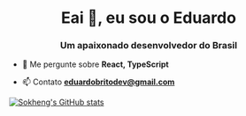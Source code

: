 <h1 align="center">Eai 👋, eu sou o Eduardo</h1>
<h3 align="center">Um apaixonado desenvolvedor do Brasil</h3>

- 💬 Me pergunte sobre **React, TypeScript**

- 📫 Contato **eduardobritodev@gmail.com**

[![Sokheng's GitHub stats](https://github-readme-stats.vercel.app/api?username=EduardoBrito9&show_icons=true&theme=radical)](https://github.com/EduardoBrito9/github-readme-stats)
